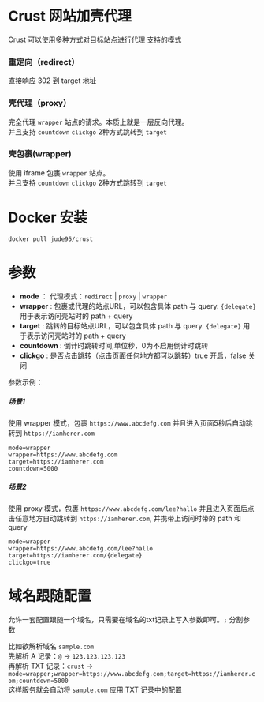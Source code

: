 # Crust 网站加壳代理
Crust 可以使用多种方式对目标站点进行代理
支持的模式
### 重定向（redirect） 
直接响应 302 到 target 地址

### 壳代理（proxy）
完全代理 `wrapper` 站点的请求。本质上就是一层反向代理。  
并且支持 `countdown` `clickgo` 2种方式跳转到 `target`

### 壳包裹(wrapper)
使用 iframe 包裹 `wrapper` 站点。  
并且支持 `countdown` `clickgo` 2种方式跳转到 `target`

# Docker 安装
```shell
docker pull jude95/crust
```

# 参数
+ **mode** ： 代理模式：`redirect` | `proxy` | `wrapper`
+ **wrapper** : 包裹或代理的站点URL，可以包含具体 path 与 query. `{delegate}` 用于表示访问壳站时的 path + query
+ **target** : 跳转的目标站点URL，可以包含具体 path 与 query. `{delegate}` 用于表示访问壳站时的 path + query
+ **countdown** : 倒计时跳转时间,单位秒，0为不启用倒计时跳转
+ **clickgo** : 是否点击跳转（点击页面任何地方都可以跳转）true 开启，false 关闭

参数示例：
##### 场景1
使用 wrapper 模式，包裹 `https://www.abcdefg.com` 并且进入页面5秒后自动跳转到 `https://iamherer.com`
```shell
mode=wrapper
wrapper=https://www.abcdefg.com
target=https://iamherer.com
countdown=5000
```

##### 场景2
使用 proxy 模式，包裹 `https://www.abcdefg.com/lee?hallo` 并且进入页面后点击任意地方自动跳转到 `https://iamherer.com`, 并携带上访问时带的 path 和 query
```shell
mode=wrapper
wrapper=https://www.abcdefg.com/lee?hallo
target=https://iamherer.com/{delegate}
clickgo=true
```


# 域名跟随配置
允许一套配置跟随一个域名，只需要在域名的txt记录上写入参数即可。`;` 分割参数

比如欲解析域名 `sample.com`   
先解析 A 记录：`@` -> `123.123.123.123`  
再解析 TXT 记录：`crust` -> `mode=wrapper;wrapper=https://www.abcdefg.com;target=https://iamherer.com;countdown=5000`  
这样服务就会自动将 `sample.com` 应用 TXT 记录中的配置